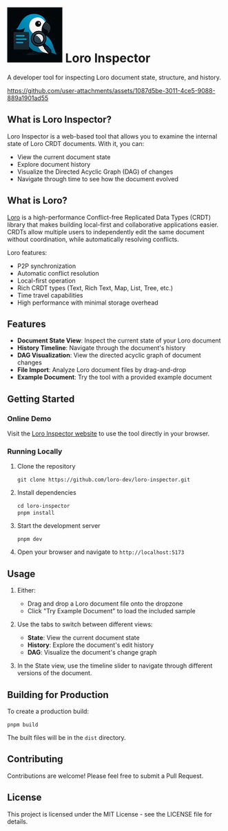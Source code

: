 # ![](./public/icon.png) Loro Inspector

A developer tool for inspecting Loro document state, structure, and history.

https://github.com/user-attachments/assets/1087d5be-3011-4ce5-9088-889a1901ad55

## What is Loro Inspector?

Loro Inspector is a web-based tool that allows you to examine the internal state
of Loro CRDT documents. With it, you can:

- View the current document state
- Explore document history
- Visualize the Directed Acyclic Graph (DAG) of changes
- Navigate through time to see how the document evolved

## What is Loro?

[Loro](https://loro.dev/) is a high-performance Conflict-free Replicated Data
Types (CRDT) library that makes building local-first and collaborative
applications easier. CRDTs allow multiple users to independently edit the same
document without coordination, while automatically resolving conflicts.

Loro features:

- P2P synchronization
- Automatic conflict resolution
- Local-first operation
- Rich CRDT types (Text, Rich Text, Map, List, Tree, etc.)
- Time travel capabilities
- High performance with minimal storage overhead

## Features

- **Document State View**: Inspect the current state of your Loro document
- **History Timeline**: Navigate through the document's history
- **DAG Visualization**: View the directed acyclic graph of document changes
- **File Import**: Analyze Loro document files by drag-and-drop
- **Example Document**: Try the tool with a provided example document

## Getting Started

### Online Demo

Visit the [Loro Inspector website](https://loro-inspector.vercel.app/) to use
the tool directly in your browser.

### Running Locally

1. Clone the repository
   ```
   git clone https://github.com/loro-dev/loro-inspector.git
   ```

2. Install dependencies
   ```
   cd loro-inspector
   pnpm install
   ```

3. Start the development server
   ```
   pnpm dev
   ```

4. Open your browser and navigate to `http://localhost:5173`

## Usage

1. Either:
   - Drag and drop a Loro document file onto the dropzone
   - Click "Try Example Document" to load the included sample

2. Use the tabs to switch between different views:
   - **State**: View the current document state
   - **History**: Explore the document's edit history
   - **DAG**: Visualize the document's change graph

3. In the State view, use the timeline slider to navigate through different
   versions of the document.

## Building for Production

To create a production build:

```
pnpm build
```

The built files will be in the `dist` directory.

## Contributing

Contributions are welcome! Please feel free to submit a Pull Request.

## License

This project is licensed under the MIT License - see the LICENSE file for
details.
